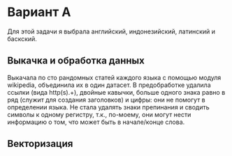 # Вариант A

Для этой задачи я выбрала английский, индонезийский, латинский и баскский.

## Выкачка и обработка данных

Выкачала по сто рандомных статей каждого языка с помощью модуля wikipedia, объединила их в один датасет.
В предобработке удалила ссылки (вида http(s).+), двойные кавычки, больше одного знака равно в ряд (служит для создания заголовков) и цифры: они не помогут в определении языка. Не стала удалять знаки препинания и сводить символы к одному регистру, т.к., по-моему, они могут нести информацию о том, что может быть в начале/конце слова.

## Векторизация

